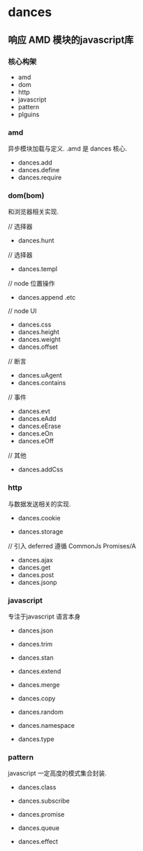 # dances

## 响应 AMD 模块的javascript库

### 核心构架

+ amd
+ dom
+ http
+ javascript
+ pattern
+ plguins

### amd
异步模块加载与定义. .amd 是 dances 核心. 

+ dances.add
+ dances.define
+ dances.require

### dom(bom)
和浏览器相关实现.

// 选择器
+ dances.hunt

// 选择器
+ dances.templ

// node 位置操作
+ dances.append .etc

// node UI
+ dances.css
+ dances.height
+ dances.weight
+ dances.offset

// 断言
+ dances.uAgent
+ dances.contains

// 事件
+ dances.evt
+ dances.eAdd
+ dances.eErase
+ dances.eOn
+ dances.eOff

// 其他
+ dances.addCss

### http
与数据发送相关的实现.

+ dances.cookie

+ dances.storage

// 引入 deferred 遵循 CommonJs Promises/A
+ dances.ajax
+ dances.get
+ dances.post
+ dances.jsonp

### javascript
专注于javascript 语言本身

+ dances.json

+ dances.trim

+ dances.stan
+ dances.extend
+ dances.merge
+ dances.copy


+ dances.random

+ dances.namespace
+ dances.type

### pattern
javascript 一定高度的模式集合封装.

+ dances.class

+ dances.subscribe

+ dances.promise

+ dances.queue

+ dances.effect